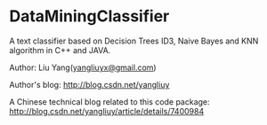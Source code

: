 DataMiningClassifier
====================
A text classifier based on Decision Trees ID3, Naive Bayes and KNN algorithm in C++ and JAVA.

Author: Liu Yang(yangliuyx@gmail.com)

Author's blog: http://blog.csdn.net/yangliuy

A Chinese technical blog related to this code package: http://blog.csdn.net/yangliuy/article/details/7400984
